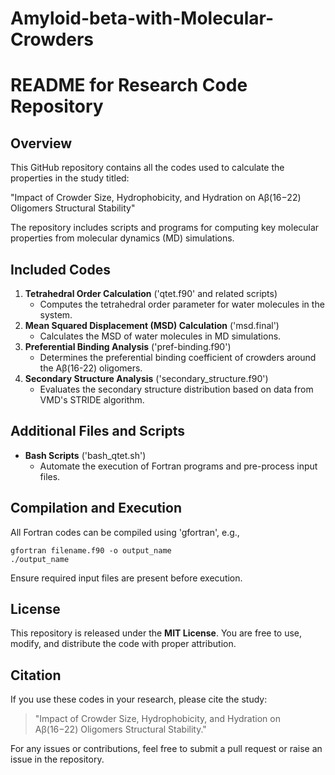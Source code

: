 # Amyloid-beta-with-Molecular-Crowders
# README for Research Code Repository

## Overview
This GitHub repository contains all the codes used to calculate the properties in the study titled:

"Impact of Crowder Size, Hydrophobicity, and Hydration on Aβ(16−22) Oligomers Structural Stability"

The repository includes scripts and programs for computing key molecular properties from molecular dynamics (MD) simulations.

## Included Codes
1. **Tetrahedral Order Calculation** ('qtet.f90' and related scripts)
   - Computes the tetrahedral order parameter for water molecules in the system.
2. **Mean Squared Displacement (MSD) Calculation** ('msd.final')
   - Calculates the MSD of water molecules in MD simulations.
3. **Preferential Binding Analysis** ('pref-binding.f90')
   - Determines the preferential binding coefficient of crowders around the Aβ(16-22) oligomers.
4. **Secondary Structure Analysis** ('secondary_structure.f90')
   - Evaluates the secondary structure distribution based on data from VMD's STRIDE algorithm.

## Additional Files and Scripts
- **Bash Scripts** ('bash_qtet.sh')
  - Automate the execution of Fortran programs and pre-process input files.


## Compilation and Execution
All Fortran codes can be compiled using 'gfortran', e.g.,

    gfortran filename.f90 -o output_name
    ./output_name

Ensure required input files are present before execution.

## License
This repository is released under the **MIT License**. You are free to use, modify, and distribute the code with proper attribution.

## Citation
If you use these codes in your research, please cite the study:
> "Impact of Crowder Size, Hydrophobicity, and Hydration on Aβ(16−22) Oligomers Structural Stability."

For any issues or contributions, feel free to submit a pull request or raise an issue in the repository.


